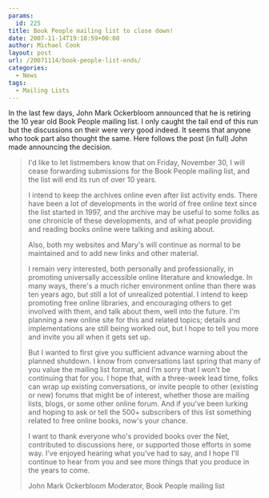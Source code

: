 ```yaml
---
params:
  id: 225
title: Book People mailing list to close down!
date: 2007-11-14T19:10:59+00:00
author: Michael Cook
layout: post
url: /20071114/book-people-list-ends/
categories:
  - News
tags:
  - Mailing Lists
---
```

In the last few days, John Mark Ockerbloom announced that he is retiring the 10 year old Book People mailing list. I only caught the tail end of this run but the discussions on their were very good indeed. It seems that anyone who took part also thought the same. Here follows the post (in full) John made announcing the decision.

> I'd like to let listmembers know that on Friday, November 30, I will cease forwarding submissions for the Book People mailing list, and the list will end its run of over 10 years.
>
> I intend to keep the archives online even after list activity ends.
> There have been a lot of developments in the world of free online text since the list started in 1997, and the archive may be useful to some folks as one chronicle of these developments, and of what people providing and reading books online were talking and asking about.
>
> Also, both my websites and Mary's will continue as normal to be maintained and to add new links and other material.
>
> I remain very interested, both personally and professionally, in promoting universally accessible online literature and knowledge. In many ways, there's a much richer environment online than there was ten years ago, but still a lot of unrealized potential. I intend to keep promoting free online libraries, and encouraging others to get involved with them, and talk about them, well into the future. I'm planning a new online site for this and related topics; details and implementations are still being worked out, but I hope to tell you more and invite you all when it gets set up.
>
> But I wanted to first give you sufficient advance warning about the planned shutdown. I know from conversations last spring that many of you value the mailing list format, and I'm sorry that I won't be continuing that for you. I hope that, with a three-week lead time, folks can wrap up existing conversations, or invite people to other (existing or new) forums that might be of interest, whether those are mailing lists, blogs, or some other online forum. And if you've been lurking and hoping to ask or tell the 500+ subscribers of this list something related to free online books, now's your chance.
>
> I want to thank everyone who's provided books over the Net, contributed to discussions here, or supported those efforts in some way. I've enjoyed hearing what you've had to say, and I hope I'll continue to hear from you and see more things that you produce in the years to come.
>
> John Mark Ockerbloom
> Moderator, Book People mailing list
